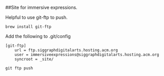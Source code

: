 ##Site for immersive expressions.

Helpful to use git-ftp to push.

`brew install git-ftp`

Add the following to .git/config

```
[git-ftp]
	url = ftp.siggraphdigitalarts.hosting.acm.org
	user = immersiveexpressions@siggraphdigitalarts.hosting.acm.org
	syncroot = _site/
```

`git ftp push`

